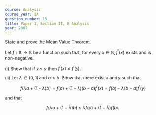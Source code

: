 ```yaml
---
course: Analysis
course_year: IA
question_number: 15
title: Paper 1, Section II, E Analysis
year: 2007
---
```




State and prove the Mean Value Theorem.

Let $f: \mathbb{R} \rightarrow \mathbb{R}$ be a function such that, for every $x \in \mathbb{R}, f^{\prime \prime}(x)$ exists and is non-negative.

(i) Show that if $x \leqslant y$ then $f^{\prime}(x) \leqslant f^{\prime}(y)$.

(ii) Let $\lambda \in(0,1)$ and $a<b$. Show that there exist $x$ and $y$ such that

$$f(\lambda a+(1-\lambda) b)=f(a)+(1-\lambda)(b-a) f^{\prime}(x)=f(b)-\lambda(b-a) f^{\prime}(y)$$

and that

$$f(\lambda a+(1-\lambda) b) \leqslant \lambda f(a)+(1-\lambda) f(b) .$$